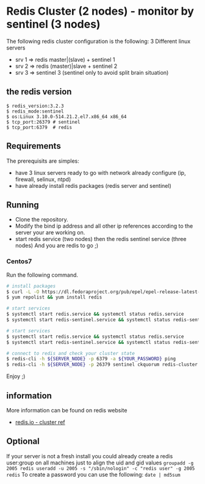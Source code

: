 # Redis Cluster (2 nodes) - monitor by sentinel (3 nodes)
The following redis cluster configuration is the following: 3 Different linux servers

* srv 1 => redis master|(slave) + sentinel 1
* srv 2 => redis (master)|slave + sentinel 2
* srv 3 => sentinel 3 (sentinel only to avoid split brain situation)

## the redis version
```
$ redis_version:3.2.3
$ redis_mode:sentinel
$ os:Linux 3.10.0-514.21.2.el7.x86_64 x86_64
$ tcp_port:26379 # sentinel
$ tcp_port:6379  # redis
```
## Requirements
The prerequisits are simples:
* have 3 linux servers ready to go with network already configure (ip, firewall, selinux, ntpd)
* have already install redis packages (redis server and sentinel)

## Running
* Clone the repository.
* Modify the bind ip address and all other ip references according to the server your are working on.
* start redis service (two nodes) then the redis sentinel service (three nodes)
And you are redis to go ;)

### Centos7
Run the following command.

```sh
# install packages
$ curl -L -O https://dl.fedoraproject.org/pub/epel/epel-release-latest-7.noarch.rpm && yum install epel-release-latest-7.noarch.rpm
$ yum repolist && yum install redis

# start services
$ systemctl start redis.service && systemctl status redis.service
$ systemctl start redis-sentinel.service && systemctl status redis-sentinel.service

# start services
$ systemctl start redis.service && systemctl status redis.service
$ systemctl start redis-sentinel.service && systemctl status redis-sentinel.service

# connect to redis and check your cluster state
$ redis-cli -h ${SERVER_NODE} -p 6379 -a ${YOUR_PASSWORD} ping
$ redis-cli -h ${SERVER_NODE} -p 26379 sentinel ckquorum redis-cluster
```

Enjoy ;)


## information
More information can be found on redis website
* [redis.io - cluster ref ](https://redis.io/topics/cluster-tutorial)

## Optional
If your server is not a fresh install you could already create a redis user:group on all machines just to align the uid and gid values
`groupadd -g 2005 redis
useradd -u 2005 -s "/sbin/nologin" -c "redis user" -g 2005 redis`
To create a password you can use the following:
`date | md5sum`
